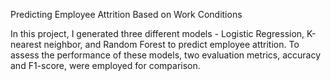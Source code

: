 Predicting Employee Attrition Based on Work Conditions

In this project, I generated three different models - Logistic Regression, K-nearest neighbor, and Random Forest to predict employee attrition. To assess the performance of these models, two evaluation metrics, accuracy and F1-score, were employed for comparison.
